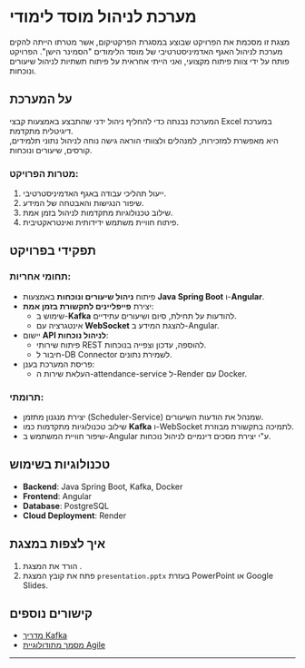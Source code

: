 # מערכת לניהול מוסד לימודי 

מצגת זו מסכמת את הפרויקט שבוצע במסגרת הפרקטיקום, אשר מטרתו הייתה להקים מערכת לניהול האגף האדמיניסטרטיבי של מוסד הלימודים "הסמינר הישן". הפרויקט פותח על ידי צוות פיתוח מקצועי, ואני הייתי אחראית על פיתוח תשתיות לניהול שיעורים ונוכחות.

## על המערכת

המערכת נבנתה כדי להחליף ניהול ידני שהתבצע באמצעות קבצי Excel במערכת דיגיטלית מתקדמת.  
היא מאפשרת למזכירות, למנהלים ולצוותי הוראה גישה נוחה לניהול נתוני תלמידים, קורסים, שיעורים ונוכחות.

### מטרות הפרויקט:
1. ייעול תהליכי עבודה באגף האדמיניסטרטיבי.
2. שיפור הנגישות והאבטחה של המידע.
3. שילוב טכנולוגיות מתקדמות לניהול בזמן אמת.
4. פיתוח חוויית משתמש ידידותית ואינטראקטיבית.

## תפקידי בפרויקט

### תחומי אחריות:
- פיתוח **ניהול שיעורים ונוכחות** באמצעות **Java Spring Boot** ו-**Angular**.
- יצירת **פייפליינים לתקשורת בזמן אמת**:
  - שימוש ב-**Kafka** להודעות על תחילת, סיום ושיעורים עתידיים.
  - אינטגרציה עם **WebSocket** להצגת המידע ב-Angular.
- יישום **API לניהול נוכחות**:
  - פיתוח שירותי REST להוספה, עדכון וצפייה בנוכחות.
  - חיבור ל-DB Connector לשמירת נתונים.
- פריסת המערכת בענן:
  - העלאת שירות ה-attendance-service ל-Render עם Docker.

### תרומתי:
- יצירת מנגנון מתזמן (Scheduler-Service) שמנהל את הודעות השיעורים.
- שילוב טכנולוגיות מתקדמות כמו **Kafka** ו-WebSocket לתמיכה בתקשורת מבוזרת.
- שיפור חוויית המשתמש ב-Angular ע"י יצירת מסכים דינמיים לניהול נוכחות.

## טכנולוגיות בשימוש

- **Backend**: Java Spring Boot, Kafka, Docker
- **Frontend**: Angular
- **Database**: PostgreSQL
- **Cloud Deployment**: Render

## איך לצפות במצגת

1. הורד את המצגת .
2. פתח את קובץ המצגת `presentation.pptx` בעזרת PowerPoint או Google Slides.

## קישורים נוספים

- [מדריך Kafka](https://kafka.apache.org/)
- [מסמך מתודולוגיית Agile](https://agilemanifesto.org/)

---

